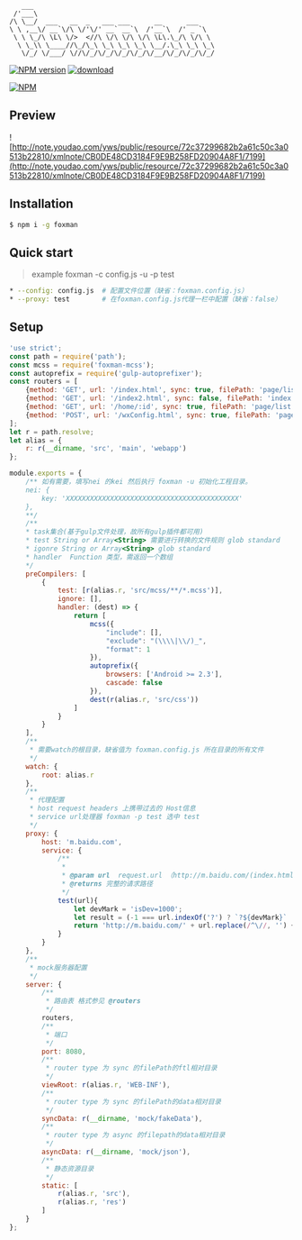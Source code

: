 ```
   ___                                             
 /'___\                                            
/\ \__/  ___   __  _   ___ ___      __      ___    
\ \ ,__\/ __`\/\ \/'\/' __` __`\  /'__`\  /' _ `\  
 \ \ \_/\ \L\ \/>  <//\ \/\ \/\ \/\ \L\.\_/\ \/\ \ 
  \ \_\\ \____//\_/\_\ \_\ \_\ \_\ \__/.\_\ \_\ \_\
   \/_/ \/___/ \//\/_/\/_/\/_/\/_/\/__/\/_/\/_/\/_/
```
[![NPM version][npm-image]][npm-url]
[![download][downloads-image]][downloads-url]

[![NPM][nodei-image]][nodei-url]

## Preview
![http://note.youdao.com/yws/public/resource/72c37299682b2a61c50c3a0513b22810/xmlnote/CB0DE48CD3184F9E9B258FD20904A8F1/7199](http://note.youdao.com/yws/public/resource/72c37299682b2a61c50c3a0513b22810/xmlnote/CB0DE48CD3184F9E9B258FD20904A8F1/7199)

## Installation
```bash
$ npm i -g foxman
```
## Quick start

> example foxman -c config.js -u -p test

```bash
* --config: config.js  # 配置文件位置（缺省：foxman.config.js）
* --proxy: test        # 在foxman.config.js代理一栏中配置（缺省：false）
```

## Setup 
```js
'use strict';
const path = require('path');
const mcss = require('foxman-mcss');
const autoprefix = require('gulp-autoprefixer');
const routers = [
    {method: 'GET', url: '/index.html', sync: true, filePath: 'page/list'},
    {method: 'GET', url: '/index2.html', sync: false, filePath: 'index'},
    {method: 'GET', url: '/home/:id', sync: true, filePath: 'page/list'},
    {method: 'POST', url: '/wxConfig.html', sync: true, filePath: 'page/wxConfig'}
];
let r = path.resolve;
let alias = {
    r: r(__dirname, 'src', 'main', 'webapp')
};

module.exports = {
    /** 如有需要，填写nei 的kei 然后执行 foxman -u 初始化工程目录。
    nei: {
        key: 'XXXXXXXXXXXXXXXXXXXXXXXXXXXXXXXXXXXXXXXXXXX'
    },
    **/
    /**
    * task集合(基于gulp文件处理，故所有gulp插件都可用)
    * test String or Array<String> 需要进行转换的文件规则 glob standard
    * igonre String or Array<String> glob standard
    * handler  Function 类型，需返回一个数组
    */
    preCompilers: [
        {
            test: [r(alias.r, 'src/mcss/**/*.mcss')],
            ignore: [],
            handler: (dest) => {
                return [
                    mcss({
                        "include": [],
                        "exclude": "(\\\\|\\/)_",
                        "format": 1
                    }),
                    autoprefix({
                        browsers: ['Android >= 2.3'],
                        cascade: false
                    }),
                    dest(r(alias.r, 'src/css'))
                ]
            }
        }
    ],
    /**
     * 需要watch的根目录，缺省值为 foxman.config.js 所在目录的所有文件
     */
    watch: {
        root: alias.r
    },
    /**
     * 代理配置
     * host request headers 上携带过去的 Host信息
     * service url处理器 foxman -p test 选中 test
     */
    proxy: {
        host: 'm.baidu.com',
        service: {
            /**
             *
             * @param url  request.url （http://m.baidu.com/(index.html?hello=world)）
             * @returns 完整的请求路径
             */
            test(url){
                let devMark = 'isDev=1000';
                let result = (-1 === url.indexOf('?') ? `?${devMark}` : `&${devMark}`);
                return 'http://m.baidu.com/' + url.replace(/^\//, '') + result;
            }
        }
    },
    /**
     * mock服务器配置
     */
    server: {
        /**
         * 路由表 格式参见 @routers
         */
        routers,
        /**
         * 端口
         */
        port: 8080,
        /**
         * router type 为 sync 的filePath的ftl相对目录
         */
        viewRoot: r(alias.r, 'WEB-INF'),
        /**
         * router type 为 sync 的filePath的data相对目录
         */
        syncData: r(__dirname, 'mock/fakeData'),
        /**
         * router type 为 async 的filepath的data相对目录
         */
        asyncData: r(__dirname, 'mock/json'),
        /**
         * 静态资源目录
         */
        static: [
            r(alias.r, 'src'),
            r(alias.r, 'res')
        ]
    }
};
```

[npm-url]: https://www.npmjs.com/package/foxman
[npm-image]: https://img.shields.io/npm/v/foxman.svg
[downloads-image]: https://img.shields.io/npm/dm/foxman.svg
[downloads-url]: https://www.npmjs.com/package/foxman
[nodei-image]: https://nodei.co/npm/foxman.png?downloads=true&downloadRank=true&stars=true
[nodei-url]: https://www.npmjs.com/package/foxman

